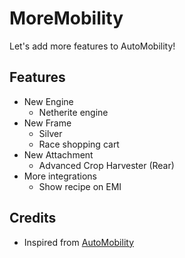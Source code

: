 # MoreMobility
Let's add more features to AutoMobility!

## Features
- New Engine
  - Netherite engine
- New Frame
  - Silver
  - Race shopping cart
- New Attachment
  - Advanced Crop Harvester (Rear)
- More integrations
  - Show recipe on EMI

## Credits
- Inspired from [AutoMobility](https://modrinth.com/mod/automobility)
